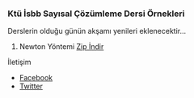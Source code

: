 ### Ktü İsbb Sayısal Çözümleme Dersi Örnekleri

Derslerin olduğu günün akşamı yenileri eklenecektir...

1. Newton Yöntemi [Zip İndir](https://github.com/Ketcap/Sayisal-Cozumleme-Ornekleri/blob/master/Newton%20Yontemi/Newton%20Yontemi.zip?raw=true)


İletişim 
* [Facebook](https://www.facebook.com/spIash07)
* [Twitter](https://twitter.com/uur_oruc)

